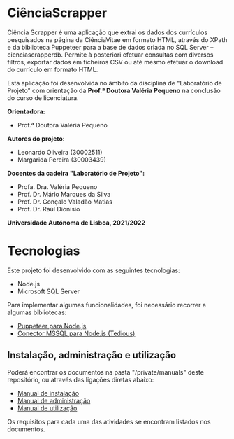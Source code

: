 # CiênciaScrapper

Ciência Scrapper é uma aplicação que extrai os dados dos currículos pesquisados na página da CiênciaVitae em formato HTML, através do XPath e da biblioteca Puppeteer para a base de dados criada no SQL Server – cienciascrapperdb. Permite à posteriori efetuar consultas com diversos filtros, exportar dados em ficheiros CSV ou até mesmo efetuar o download do currículo em formato HTML.

Esta aplicação foi desenvolvida no âmbito da disciplina de "Laboratório de Projeto" com orientação da **Prof.ª Doutora Valéria Pequeno** na conclusão do curso de licenciatura.

**Orientadora:**
 - Prof.ª Doutora Valéria Pequeno

**Autores do projeto:**

 - Leonardo Oliveira (30002511)
 - Margarida Pereira (30003439)

**Docentes da cadeira "Laboratório de Projeto":**

 - Profa. Dra. Valéria Pequeno
 - Prof. Dr. Mário Marques da Silva
 - Prof. Dr. Gonçalo Valadão Matias
 - Prof. Dr. Raúl Dionísio

**Universidade Autónoma de Lisboa, 2021/2022**

# Tecnologias

Este projeto foi desenvolvido com as seguintes tecnologias:

 - Node.js
 - Microsoft SQL Server

Para implementar algumas funcionalidades, foi necessário recorrer a algumas bibliotecas:

 - [Puppeteer para Node.js](https://github.com/puppeteer/puppeteer)
 - [Conector MSSQL para Node.js (Tedious)](https://github.com/tediousjs/node-mssql)

## Instalação, administração e utilização

Poderá encontrar os documentos na pasta "/private/manuals" deste repositório, ou através das ligações diretas abaixo:

 - [Manual de instalação](https://github.com/leotome/cienciascrapper/blob/master/private/manuals/instalacao.pdf)
 - [Manual de administração](https://github.com/leotome/cienciascrapper/blob/master/private/manuals/administracao.pdf)
 - [Manual de utilização](https://github.com/leotome/cienciascrapper/blob/master/private/manuals/utilizacao.pdf)

Os requisitos para cada uma das atividades se encontram listados nos documentos.

